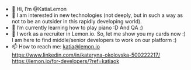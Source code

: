 - 👋 Hi, I’m @KatiaLemon
- 👀 I am interested in new technologies (not deeply, but in such a way as not to be an outsider in this rapidly developing world).
- 🌱 I’m currently learning how to play piano :D  And QA :) 
- 💞️ I work as a recruiter in Lemon.io. So, let me show you my cards now :) I am here to find middle/senior developers to work on our platform :)
- 📫 How to reach me: 
katia@lemon.io 
https://www.linkedin.com/in/kateryna-okolovska-500222217/
https://lemon.io/for-developers/?ref=katiaok
